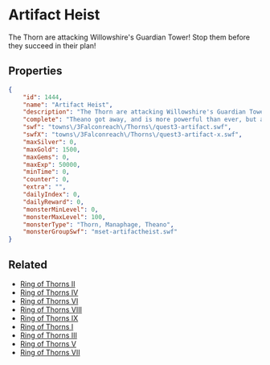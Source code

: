 # Artifact Heist

The Thorn are attacking Willowshire's Guardian Tower! Stop them before they succeed in their plan!

## Properties

```json
{
    "id": 1444,
    "name": "Artifact Heist",
    "description": "The Thorn are attacking Willowshire's Guardian Tower! Stop them before they succeed in their plan!",
    "complete": "Theano got away, and is more powerful than ever, but at least Belle is safe. How could she survive an onslaught of Manaphages? You plan on taking her to someone who can find out!",
    "swf": "towns\/3Falconreach\/Thorns\/quest3-artifact.swf",
    "swfX": "towns\/3Falconreach\/Thorns\/quest3-artifact-x.swf",
    "maxSilver": 0,
    "maxGold": 1500,
    "maxGems": 0,
    "maxExp": 50000,
    "minTime": 0,
    "counter": 0,
    "extra": "",
    "dailyIndex": 0,
    "dailyReward": 0,
    "monsterMinLevel": 0,
    "monsterMaxLevel": 100,
    "monsterType": "Thorn, Manaphage, Theano",
    "monsterGroupSwf": "mset-artifactheist.swf"
}
```

## Related

- [Ring of Thorns II](../items/17430-ring-of-thorns-ii.md)
- [Ring of Thorns IV](../items/17431-ring-of-thorns-iv.md)
- [Ring of Thorns VI](../items/17432-ring-of-thorns-vi.md)
- [Ring of Thorns VIII](../items/17433-ring-of-thorns-viii.md)
- [Ring of Thorns IX](../items/17434-ring-of-thorns-ix.md)
- [Ring of Thorns I](../items/17435-ring-of-thorns-i.md)
- [Ring of Thorns III](../items/17436-ring-of-thorns-iii.md)
- [Ring of Thorns V](../items/17437-ring-of-thorns-v.md)
- [Ring of Thorns VII](../items/17444-ring-of-thorns-vii.md)

